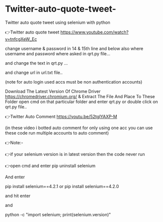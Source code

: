 # Twitter-auto-quote-tweet-
Twitter auto quote tweet using selenium with python

👉Twitter auto quote tweet
https://www.youtube.com/watch?v=tnfcgXeW_Ec


change username & password in 14 & 15th line and below also where username and password where asked in qrt.py file...

and change the text in qrt.py ...

and change url in url.txt file..

(note for auto login used accs must be non authentication accounts)

Download The Latest Version Of Chrome Driver https://chromedriver.chromium.org/ & Extract The File And Place To These Folder open cmd on that particular folder and enter qrt.py or double click on qrt.py file..

👉Twitter Auto Comment https://youtu.be/52tglYAXP-M

(in these video i botted auto comment for only using one acc you can use these code run multiple accounts to auto comment)

👉Note:-

👉if your selenium version is in latest version then the code never run

👉open cmd and enter pip uninstall selenium

And enter

pip install selenium==4.2.1 or pip install selenium==4.2.0

and hit enter

and

python -c "import selenium; print(selenium.version)"
